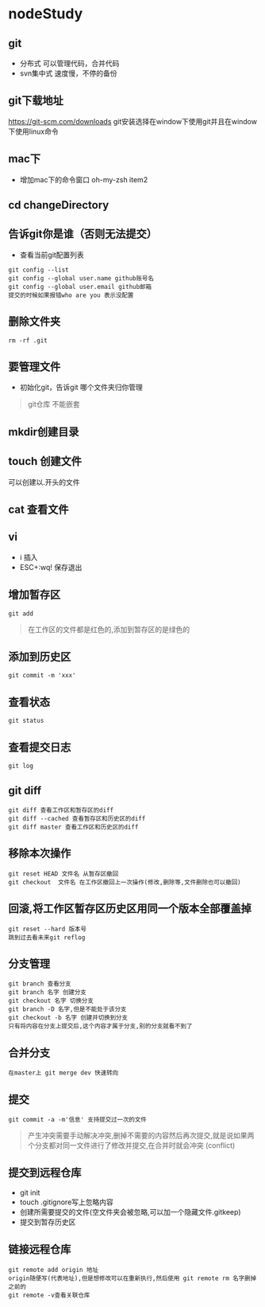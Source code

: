 # nodeStudy

## git
- 分布式 可以管理代码，合并代码
- svn集中式  速度慢，不停的备份

## git下载地址
https://git-scm.com/downloads
git安装选择在window下使用git并且在window下使用linux命令

## mac下
- 增加mac下的命令窗口 oh-my-zsh item2

## cd  changeDirectory


## 告诉git你是谁（否则无法提交）
- 查看当前git配置列表
```
git config --list
git config --global user.name github账号名
git config --global user.email github邮箱
提交的时候如果报错who are you 表示没配置
```
## 删除文件夹
```
rm -rf .git
```

## 要管理文件
- 初始化git，告诉git 哪个文件夹归你管理

> git仓库 不能嵌套


## mkdir创建目录

## touch 创建文件
可以创建以.开头的文件

## cat 查看文件

## vi
- i 插入
- ESC+:wq! 保存退出

## 增加暂存区
```
git add
```

> 在工作区的文件都是红色的,添加到暂存区的是绿色的

## 添加到历史区
```
git commit -m 'xxx'
```

## 查看状态
```
git status
```

## 查看提交日志
```
git log
```

## git diff
```
git diff 查看工作区和暂存区的diff
git diff --cached 查看暂存区和历史区的diff
git diff master 查看工作区和历史区的diff
```

## 移除本次操作
```
git reset HEAD 文件名 从暂存区撤回
git checkout  文件名 在工作区撤回上一次操作(修改,删除等,文件删除也可以撤回)
```

## 回滚,将工作区暂存区历史区用同一个版本全部覆盖掉
```
git reset --hard 版本号
跳到过去看未来git reflog
```

## 分支管理
```
git branch 查看分支
git branch 名字 创建分支
git checkout 名字 切换分支
git branch -D 名字,但是不能处于该分支
git checkout -b 名字 创建并切换到分支
只有将内容在分支上提交后,这个内容才属于分支,别的分支就看不到了
```

## 合并分支
```
在master上 git merge dev 快速转向
```

## 提交
```
git commit -a -m'信息' 支持提交过一次的文件
```

> 产生冲突需要手动解决冲突,删掉不需要的内容然后再次提交,就是说如果两个分支都对同一文件进行了修改并提交,在合并时就会冲突 (conflict)

## 提交到远程仓库
- git init
- touch .gitignore写上忽略内容
- 创建所需要提交的文件(空文件夹会被忽略,可以加一个隐藏文件.gitkeep)
- 提交到暂存历史区

## 链接远程仓库
```
git remote add origin 地址
origin随便写(代表地址),但是想修改可以在重新执行,然后使用 git remote rm 名字删掉之前的
git remote -v查看关联仓库
```
